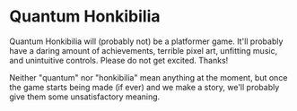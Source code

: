 # Quantum Honkibilia

Quantum Honkibilia will (probably not) be a platformer game. It'll probably have a daring amount of achievements, terrible pixel art, unfitting music, and unintuitive controls. Please do not get excited. Thanks!

Neither "quantum" nor "honkibilia" mean anything at the moment, but once the game starts being made (if ever) and we make a story, we'll probably give them some unsatisfactory meaning.
